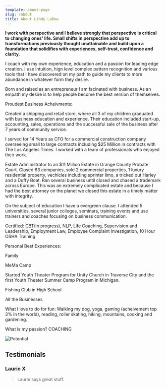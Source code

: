 ```yaml
---
template: about-page
slug: /about
title: About Lindy LaDow
---
```

**I work with perspective and I believe strongly that perspective is critical to changing ones' life. Small shifts in perspective add up to transformations previously thought unattainable and build upon a foundation that solidifies with experiences, self-trust, confidence and clarity.**

I coach with my own experience, education and a passion for leading edge creation. I use intuition, hign level complex pattern recognition and various tools that I have discovered on my path to guide my clients to more abundance in whatever form they desire. 

Born and raised as an entrepreneur I am facinated with business.  As an empath my desire is to help people become the best version of themselves. 

Proudest Business Acheivments: 

Created a shipping and retail store, where all 3 of my children graduated with business education and experience. Their education included start-up, accounting, sales, operations and the successful sale of the business after 7 years of community service.

I served for 14 Years as CFO for a commercial construction company overseeing small to large contracts including $25 Million in contracts with The Los Angeles Times. I worked with a team of professionals who enjoyed their work.

Estate Administrator to an $11 Million Estate in Orange County Probate Court. Closed 63 companies, sold 2 commercial properties, 1 luxury residential property, vechicles including sprinter limo, a tricked out Harley and a Duffy Boat. Ran several business until closed and chased a trademark across  Europe. This was an extremely complicated estate and because I had the best attorney on the planet we closed this estate in a timely matter with integrity. 

On the subject of education I have a evergreen clause. I attended 5 universities, several junior colleges, seminars, training events and use trainers and coaches focusing on business communication. 

Certified: CBT(in progress), NLP, Life Coaching, Supervision and Leadership, Employment Law, Employee Complaint Investigation, 10 Hour OSHA Training

Personal Best Experiences:

Family

MeMa Camp

Started Youth Theater Program for Unity Church in Traverse City and the first Youth Theater Summer Camp Program in Michigan.

Fishing Club in High School

All the Businesses

What I love to do for fun:   Walking my dog, yoga, gaming (acheivement top 3% in the world), reading, roller skating, hiking, mountains, cooking and gardening.

What is my passion? COACHING 

![Potential](/assets/20201130_me-donia-sunrise.jpg "Potential")

## Testimonials

### Laurie X

> Laurie says great stuff.